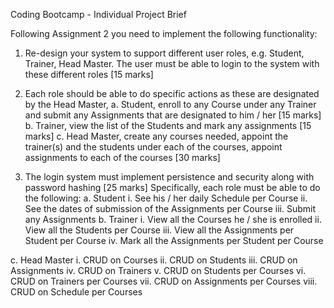 Coding Bootcamp - Individual Project Brief

Following Assignment 2 you need to implement the following functionality:

1. Re-design your system to support different user roles, e.g. Student, Trainer, Head Master. The user must be able to login to the system with these 
different roles [15 marks]

2. Each role should be able to do specific actions as these are designated by the Head Master,
a. Student, enroll to any Course under any Trainer and submit any Assignments that are designated to him / her [15 marks]
b. Trainer, view the list of the Students and mark any assignments [15 marks]
c. Head Master, create any courses needed, appoint the trainer(s) and the students under each of the courses, appoint assignments to each 
of the courses [30 marks]

3. The login system must implement persistence and security along with password hashing [25 marks]
Specifically, each role must be able to do the following:
a. Student
i. See his / her daily Schedule per Course
ii. See the dates of submission of the Assignments per Course
iii. Submit any Assignments
b. Trainer
i. View all the Courses he / she is enrolled 
ii. View all the Students per Course
iii. View all the Assignments per Student per Course
iv. Mark all the Assignments per Student per Course

c. Head Master
i. CRUD on Courses
ii. CRUD on Students
iii. CRUD on Assignments
iv. CRUD on Trainers
v. CRUD on Students per Courses
vi. CRUD on Trainers per Courses
vii. CRUD on Assignments per Courses
viii. CRUD on Schedule per Courses
